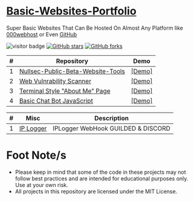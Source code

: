 # [Basic-Websites-Portfolio](https://sircryptic.github.io/Basic-Websites-Portfolio/)
Super Basic Websites That Can Be Hosted On Almost Any Platform like [000webhost](https://www.000webhost.com) or Even [GitHub](https://github.com)

![visitor badge](https://visitor-badge.glitch.me/badge?page_id=sircryptic.Basic-Websites-Portfolio&left_text=My%20Page%20Visitors)
[![GitHub stars](https://img.shields.io/github/stars/sircryptic/Basic-Websites-Portfolio.svg)](https://github.com/sircryptic/Basic-Websites-Portfolio>/stargazers)
[![GitHub forks](https://img.shields.io/github/forks/sircryptic/Basic-Websites-Portfolio.svg)](https://github.com/sircryptic/Basic-Websites-Portfolio>/network)

| # | Repository | Demo |
| --- | --- | --- |
| 1 | [Nullsec-Public-Beta-Website-Tools](https://sircryptic.github.io/Basic-Websites-Portfolio/Nullsec-Public-Beta-Website-Tools/) | [[Demo]](https://nst-dev.000webhostapp.com/betawebtools/) |
| 2 | [Web Vulnrability Scanner](https://sircryptic.github.io/Basic-Websites-Portfolio/WebVulnrabilityScanner/) | [[Demo]](https://nst-dev.000webhostapp.com/tools/scanner.php) |
| 3 | [Terminal Style "About Me" Page](https://sircryptic.github.io/Basic-Websites-Portfolio/Terminal%20Style%20About%20Page/) | [[Demo]](https://sircryptic.github.io/Basic-Websites-Portfolio/Terminal%20Style%20About%20Page/index) |
| 4 | [Basic Chat Bot JavaScript](https://sircryptic.github.io/Basic-Websites-Portfolio/Simple-Chat-Bot-JS/) | [[Demo]](https://sircryptic.github.io/Basic-Websites-Portfolio/Simple-Chat-Bot-JS/ChatBot/index.html) |



| # | Misc | Description |
| --- | --- | --- |
| 1 | [IP Logger](https://github.com/SirCryptic/Basic-Websites-Portfolio/tree/main/Ip_Logger_WebHook_GUILDED%26DISCORD) | IPLogger WebHook GUILDED & DISCORD |



# Foot Note/s
- Please keep in mind that some of the code in these projects may not follow best practices and are intended for educational purposes only. Use at your own risk.
- All projects in this repository are licensed under the MIT License.

